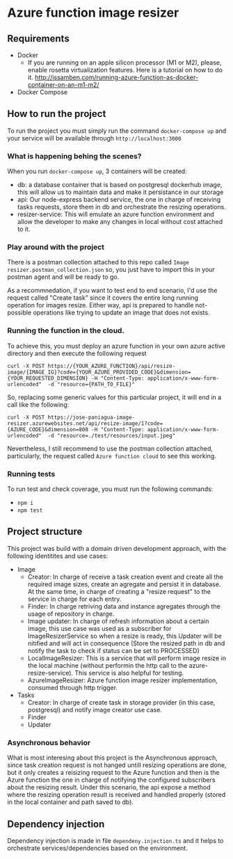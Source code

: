 # Azure function image resizer

## Requirements
* Docker
    * If you are running on an apple silicon processor (M1 or M2), please, enable rosetta virtualization features. Here is a tutorial on how to do it. http://issamben.com/running-azure-function-as-docker-container-on-an-m1-m2/
* Docker Compose

## How to run the project

To run the project you must simply run the command `docker-compose up` and your service will be available through `http://localhost:3000`

### What is happening behing the scenes?

When you run `docker-compose up`, 3 containers will be created:
* db: a database container that is based on postgresql dockerhub image, this will allow us to maintain data and make it persistance in our storage
* api: Our node-express backend service, the one in charge of receiving tasks requests, store them in db and orchestrate the resizing operations. 
* resizer-service: This will emulate an azure function environment and allow the developer to make any changes in local without cost attached to it.

### Play around with the project

There is a postman collection attached to this repo called `Image resizer.postman_collection.json` so, you just have to import this in your postman agent and will be ready to go. 

As a recommnedation, if you want to test end to end scenario, I'd use the request called "Create task" since it covers the entire long running operation for images resize. Either way, api is prepared to handle not-possible operations like trying to update an image that does not exists.

### Running the function in the cloud. 

To achieve this, you must deploy an azure function in your own azure active directory and then execute the following request

`curl -X POST https://{YOUR_AZURE_FUNCTION}/api/resize-image/{IMAGE_IG}?code={YOUR_AZURE_PROVIDED_CODE}&dimension={YOUR_REQUESTED_DIMENSION}
   -H "Content-Type: application/x-www-form-urlencoded" 
   -d "resource={PATH_TO_FILE}"`


So, replacing some generic values for this particular project, it will end in a call like the following: 

`curl -X POST https://jose-paniagua-image-resizer.azurewebsites.net/api/resize-image/1?code={AZURE_CODE}&dimension=800
   -H "Content-Type: application/x-www-form-urlencoded" 
   -d "resource=./test/resources/input.jpeg"`

Nevertheless, I still recommend to use the postman collection attached, particularly, the request called `Azure function cloud` to see this working.

### Running tests

To run test and check coverage, you must run the following commands:

* `npm i`
* `npm test`


## Project structure

This project was build with a domain driven development approach, with the following identitites and use cases: 
* Image
    * Creator: In charge of receive a task creation event and create all the required image sizes, create an agregate and persist it in database. At the same time, in charge of creating a "resize request" to the service in charge for each entry.
    * Finder: In charge retriving data and instance agregates through the usage of repository in charge.
    * Image updater: In charge of refresh information about a certain image, this use case was used as a subscriber for ImageResizerService so when a resize is ready, this Updater will be nitified and will act in consequence (Store the resized path in db and notify the task to check if status can be set to PROCESSED)
    * LocalImageResizer: This is a service that will perform image resize in the local machine (without performin the http call to the azure-resize-service). This service is also helpful for testing. 
    * AzureImageResizer: Azure function image resizer implementation, consumed through http trigger.
* Tasks
    * Creator: In charge of create task in storage provider (in this case, postgresql) and notify image creator use case.
    * Finder
    * Updater

### Asynchronous behavior

What is most interesing about this project is the Asynchronous approach, since task creation request is not hanged untill resizing operations are done, but it only creates a reisizing request to the Azure function and then is the Azure function the one in charge of notifying the configured subscribers about the resizing result. Under this scenario, the api expose a method where the resizing operation result is received and handled properly (stored in the local container and path saved to db).

## Dependency injection

Dependency injection is made in file `dependeny.injection.ts` and it helps to orchestrate services/dependencies based on the environment.